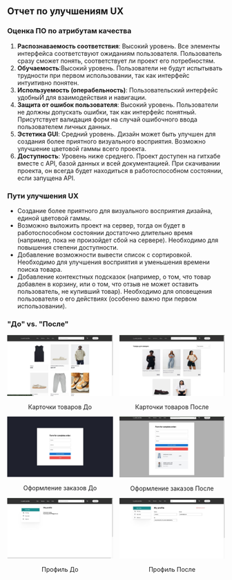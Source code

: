 
## Отчет по улучшениям UX 
### Оценка ПО по атрибутам качества
1. **Распознаваемость соответствия**: Высокий уровень. Все элементы интерфейса соответствуют ожиданиям пользователя. Пользователь сразу сможет понять, соответствует ли проект его потребностям.
2. **Обучаемость**:Высокий уровень. Пользователи не будут испытывать трудности при первом использовании, так как интерфейс интуитивно понятен.
3. **Используемость (операбельность)**: Пользовательский интерфейс удобныЙ для взаимодействия и навигации.
4. **Защита от ошибок пользователя**: Высокий уровень. Пользователи не должны допускать ошибки, так как интерфейс понятный. Присутствует валидация форм на случай ошибочного ввода пользователем личных данных.
5. **Эстетика GUI**: Средний уровень. Дизайн может быть улучшен для создания более приятного визуального восприятия. Возможно улучшение цветовой гаммы всего проекта.
6. **Доступность**: Уровень ниже среднего. Проект доступен на гитхабе вместе с API, базой данных и всей документацией. При скачивании проекта, он всегда будет находиться в работоспособном состоянии, если запущена API. 

### Пути улучшения UX
- Создание более приятного для визуального восприятия дизайна, единой цветовой гаммы. 
- Возможно выложить проект на сервер, тогда он будет в работоспособном состоянии достаточно длительно время (например, пока не произойдет сбой на сервере). Необходимо для повышения степени доступности.
- Добавление возможности вывести список с сортировкой. Необходимо для улучшения восприятия и уменьшения времени поиска товара.
- Добавление контекстных подсказок (например, о том, что товар добавлен в корзину, или о том, что отзыв не может оставить пользователь, не купивший товар). Необходимо для оповещения пользователя о его действиях (особенно важно при первом использовании).

### "До" vs. "После"
<div style="display: flex; justify-content: space-between; gap:15px">
    <div>
        <img src="UI/categoty-before.jpg">
        <p align="center">Карточки товаров До</p>
    </div>
    <div>
        <img src="UI/categoty-after.jpg">
        <p align="center">Карточки товаров После</p>
    </div>
</div>
<div style="display: flex; justify-content: space-between; gap:15px">
    <div>
        <img src="UI/order-after.jpg">
        <p align="center">Оформление заказов До</p>
    </div>
    <div>
        <img src="UI/order.jpg">
        <p align="center">Оформление заказов После</p>
    </div>
</div>
<div style="display: flex; justify-content: space-between; gap:15px">
    <div>
        <img src="UI/profile-before.jpg">
        <p align="center">Профиль До</p>
    </div>
    <div>
        <img src="UI/profile-after.jpg">
        <p align="center">Профиль После</p>
    </div>
</div>
